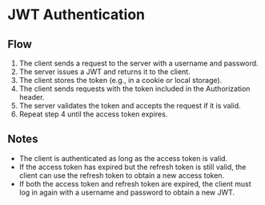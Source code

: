 # JWT Authentication

## Flow

1. The client sends a request to the server with a username and password.
2. The server issues a JWT and returns it to the client.
3. The client stores the token (e.g., in a cookie or local storage).
4. The client sends requests with the token included in the Authorization header.
5. The server validates the token and accepts the request if it is valid.
6. Repeat step 4 until the access token expires.

## Notes

-   The client is authenticated as long as the access token is valid.
-   If the access token has expired but the refresh token is still valid, the client can use the refresh token to obtain a new access token.
-   If both the access token and refresh token are expired, the client must log in again with a username and password to obtain a new JWT.
